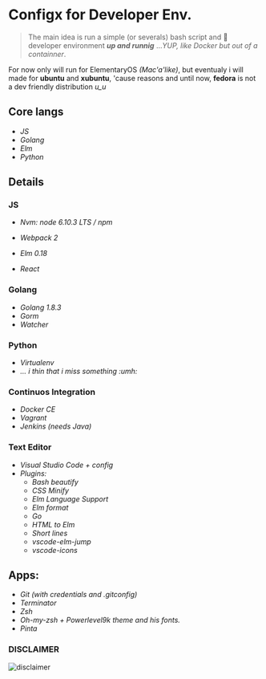 # Configx for Developer Env.
>The main idea is run a simple (or severals) bash script and :tada: developer environment **_up and runnig_** ...*YUP, like Docker but out of a containner*.

For now only will run for ElementaryOS *(Mac'a'like)*, but eventualy i will made for **ubuntu** and **xubuntu**, 'cause reasons and until now, **fedora** is not a dev friendly distribution *u_u*

## **Core langs**
- *JS*
- *Golang*
- *Elm*
- *Python*

## **Details**

### JS
- *Nvm: node 6.10.3 LTS / npm*

- *Webpack 2*
- *Elm 0.18*
- *React*

### Golang

- *Golang 1.8.3*
- *Gorm*
- *Watcher*

### Python
- *Virtualenv*
- *... i thin that i miss something :umh:*

### Continuos Integration
- *Docker CE*
- *Vagrant*
- *Jenkins (needs Java)*

### Text Editor

- *Visual Studio Code + config*
- *Plugins:*
    * *Bash beautify*
    * *CSS Minify*
    * *Elm Language Support*
    * *Elm format*
    * *Go*
    * *HTML to Elm*
    * *Short lines*
    * *vscode-elm-jump*
    * *vscode-icons*

## Apps:
- *Git (with credentials and .gitconfig)*
- *Terminator*
- *Zsh*
- *Oh-my-zsh + Powerlevel9k theme and his fonts.*
- *Pinta*

### DISCLAIMER

![disclaimer](https://blog.codinghorror.com/content/images/uploads/2007/03/6a0120a85dcdae970b0128776ff992970c-pi.png)
